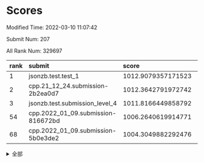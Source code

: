 # Scores

Modified Time: 2022-03-10 11:07:42

Submit Num: 207

All Rank Num: 329697

| rank |               submit               |       score        |       sigma        | pk_num |
| :--- | :--------------------------------- | :----------------- | :----------------- | :----- |
| 1    | jsonzb.test.test_1                 | 1012.9079357171523 | 0.7913736656576472 | 6371   |
| 2    | cpp.21_12_24.submission-2b2ea0d7   | 1012.3642791972742 | 0.7995928352588038 | 6373   |
| 3    | jsonzb.test.submission_level_4     | 1011.8166449858792 | 0.8075869196577015 | 6376   |
| 54   | cpp.2022_01_09.submission-816672bd | 1006.2640619914771 | 0.7106362535020136 | 6372   |
| 68   | cpp.2022_01_09.submission-5b0e3de2 | 1004.3049882292476 | 0.7201440905713021 | 6370   |


<details>
<summary>全部</summary>

| rank |                 submit                 |       score        |       sigma        | pk_num |
| :--- | :------------------------------------- | :----------------- | :----------------- | :----- |
| 1    | jsonzb.test.test_1                     | 1012.9079357171523 | 0.7913736656576472 | 6371   |
| 2    | cpp.21_12_24.submission-2b2ea0d7       | 1012.3642791972742 | 0.7995928352588038 | 6373   |
| 3    | jsonzb.test.submission_level_4         | 1011.8166449858792 | 0.8075869196577015 | 6376   |
| 4    | gobigger.level_3.submission_level_3_46 | 1011.7842481792906 | 0.7755235970929232 | 6372   |
| 5    | gobigger.level_3.submission_level_3_1  | 1010.8872999981999 | 0.745837721925533  | 6366   |
| 6    | gobigger.level_3.submission_level_3_25 | 1010.8128869714717 | 0.7744510505952996 | 6371   |
| 7    | gobigger.level_3.submission_level_3_17 | 1010.700234520718  | 0.760567305063899  | 6371   |
| 8    | gobigger.level_3.submission_level_3_43 | 1010.5973349277533 | 0.7437669839905715 | 6371   |
| 9    | gobigger.level_3.submission_level_3_16 | 1010.5685068663141 | 0.753758037042299  | 6370   |
| 10   | gobigger.level_3.submission_level_3_5  | 1010.4464873820139 | 0.7885267610337684 | 6370   |
| 11   | gobigger.level_3.submission_level_3_9  | 1010.4299735980586 | 0.7502367919173052 | 6373   |
| 12   | gobigger.level_3.submission_level_3_37 | 1010.414823969889  | 0.7696570559735133 | 6375   |
| 13   | gobigger.level_3.submission_level_3_28 | 1010.4111113670953 | 0.744956664240492  | 6370   |
| 14   | gobigger.level_3.submission_level_3_23 | 1010.3770636041455 | 0.7670877401144833 | 6371   |
| 15   | gobigger.level_3.submission_level_3_12 | 1010.3684563776089 | 0.7504504052950272 | 6372   |
| 16   | gobigger.level_3.submission_level_3_20 | 1010.3077252588317 | 0.7719895973044307 | 6366   |
| 17   | gobigger.level_3.submission_level_3_0  | 1010.2882784581959 | 0.7472262153980888 | 6371   |
| 18   | gobigger.level_3.submission_level_3_29 | 1010.2449237395895 | 0.7592139160726556 | 6366   |
| 19   | gobigger.level_3.submission_level_3_2  | 1009.9747243448546 | 0.7784119446857299 | 6372   |
| 20   | gobigger.level_3.submission_level_3_38 | 1009.9037365175933 | 0.7455499766218088 | 6369   |
| 21   | gobigger.level_3.submission_level_3_6  | 1009.8997240825051 | 0.7602434886065517 | 6371   |
| 22   | gobigger.level_3.submission_level_3_31 | 1009.8595579920205 | 0.7410734056769043 | 6364   |
| 23   | gobigger.level_3.submission_level_3_32 | 1009.8236724567134 | 0.746064604745893  | 6374   |
| 24   | gobigger.level_3.submission_level_3_42 | 1009.7606559489367 | 0.7517689726604133 | 6372   |
| 25   | gobigger.level_3.submission_level_3_14 | 1009.7604838795064 | 0.7722507600924878 | 6365   |
| 26   | gobigger.level_3.submission_level_3_21 | 1009.7597117127787 | 0.7635979948848512 | 6371   |
| 27   | gobigger.level_3.submission_level_3_26 | 1009.731355911072  | 0.7391364534323083 | 6369   |
| 28   | gobigger.level_3.submission_level_3_24 | 1009.6916499636117 | 0.7489018067441948 | 6373   |
| 29   | gobigger.level_3.submission_level_3_45 | 1009.6844165583611 | 0.7496746252597829 | 6371   |
| 30   | gobigger.level_3.submission_level_3_39 | 1009.6728792885784 | 0.7541662624285389 | 6371   |
| 31   | gobigger.level_3.submission_level_3_48 | 1009.653796208167  | 0.7563852052896753 | 6368   |
| 32   | gobigger.level_3.submission_level_3_4  | 1009.6379982189826 | 0.7700469990883728 | 6375   |
| 33   | gobigger.level_3.submission_level_3_41 | 1009.6210571834325 | 0.7547188785852619 | 6374   |
| 34   | gobigger.level_3.submission_level_3_49 | 1009.6187689574798 | 0.7497221322308075 | 6367   |
| 35   | gobigger.level_3.submission_level_3_10 | 1009.5975913759523 | 0.7471743913048682 | 6367   |
| 36   | gobigger.level_3.submission_level_3_36 | 1009.5804566597479 | 0.7523449509720286 | 6372   |
| 37   | gobigger.level_3.submission_level_3_15 | 1009.5572019152103 | 0.772438783362625  | 6372   |
| 38   | gobigger.level_3.submission_level_3_40 | 1009.5544050276752 | 0.7626180669280035 | 6370   |
| 39   | gobigger.level_3.submission_level_3_44 | 1009.4448976903857 | 0.7503397909594257 | 6365   |
| 40   | gobigger.level_3.submission_level_3_33 | 1009.43279640234   | 0.7504075076362179 | 6370   |
| 41   | gobigger.level_3.submission_level_3_27 | 1009.4209539750825 | 0.7540604801969053 | 6372   |
| 42   | gobigger.level_3.submission_level_3_13 | 1009.3477172092498 | 0.7576012973999132 | 6364   |
| 43   | gobigger.level_3.submission_level_3_22 | 1009.3150204084525 | 0.7414721062258895 | 6366   |
| 44   | gobigger.level_3.submission_level_3_18 | 1009.1008343226144 | 0.750736054309728  | 6370   |
| 45   | gobigger.level_3.submission_level_3_35 | 1009.0991810930497 | 0.7287857762545593 | 6370   |
| 46   | gobigger.level_3.submission_level_3_19 | 1009.0213876905192 | 0.7523847688628856 | 6374   |
| 47   | gobigger.level_3.submission_level_3_7  | 1008.9999384288731 | 0.7496059838252016 | 6367   |
| 48   | gobigger.level_3.submission_level_3_30 | 1008.997134321863  | 0.7491156861393715 | 6372   |
| 49   | gobigger.level_3.submission_level_3_8  | 1008.943189491792  | 0.7614032358538362 | 6369   |
| 50   | gobigger.level_3.submission_level_3_34 | 1008.9116928528931 | 0.7241270582999405 | 6370   |
| 51   | gobigger.level_3.submission_level_3_47 | 1008.79689271842   | 0.7276872851119597 | 6372   |
| 52   | gobigger.level_3.submission_level_3_3  | 1008.7353229027402 | 0.7601510153484108 | 6370   |
| 53   | gobigger.level_3.submission_level_3_11 | 1008.2771212543487 | 0.735032113311937  | 6373   |
| 54   | cpp.2022_01_09.submission-816672bd     | 1006.2640619914771 | 0.7106362535020136 | 6372   |
| 55   | gobigger.level_1.submission_level_1_6  | 1005.3835264570716 | 0.718078855926437  | 6373   |
| 56   | gobigger.level_1.submission_level_1_19 | 1005.2854813201362 | 0.7168210179257296 | 6370   |
| 57   | gobigger.level_1.submission_level_1_39 | 1005.0408626635661 | 0.7335717541249054 | 6373   |
| 58   | gobigger.level_1.submission_level_1_26 | 1004.9412618621175 | 0.7338868149743001 | 6366   |
| 59   | gobigger.level_1.submission_level_1_16 | 1004.8323298397761 | 0.71676480494014   | 6373   |
| 60   | gobigger.level_1.submission_level_1_32 | 1004.5732909044285 | 0.7186922411179887 | 6370   |
| 61   | gobigger.level_1.submission_level_1_2  | 1004.5611592719366 | 0.7201148893140854 | 6374   |
| 62   | gobigger.level_1.submission_level_1_29 | 1004.529401370384  | 0.7228862732051103 | 6365   |
| 63   | gobigger.level_1.submission_level_1_9  | 1004.3956880601243 | 0.708088134453792  | 6369   |
| 64   | gobigger.level_1.submission_level_1_46 | 1004.379169305718  | 0.724174768545277  | 6369   |
| 65   | gobigger.level_1.submission_level_1_48 | 1004.3765780645945 | 0.709188943525649  | 6374   |
| 66   | gobigger.level_1.submission_level_1_18 | 1004.3295224378176 | 0.706117738282504  | 6373   |
| 67   | gobigger.level_1.submission_level_1_11 | 1004.3226297783539 | 0.7246147787949455 | 6373   |
| 68   | cpp.2022_01_09.submission-5b0e3de2     | 1004.3049882292476 | 0.7201440905713021 | 6370   |
| 69   | gobigger.level_1.submission_level_1_12 | 1004.0315737037765 | 0.7201506145937172 | 6373   |
| 70   | gobigger.level_1.submission_level_1_31 | 1003.8642881665701 | 0.7205619077164493 | 6372   |
| 71   | gobigger.level_1.submission_level_1_7  | 1003.8376056979475 | 0.7088475330488408 | 6375   |
| 72   | gobigger.level_1.submission_level_1_28 | 1003.8029061722171 | 0.7174872604643728 | 6370   |
| 73   | gobigger.level_1.submission_level_1_27 | 1003.7999475708872 | 0.727054071111937  | 6369   |
| 74   | gobigger.level_1.submission_level_1_4  | 1003.7958561978598 | 0.7131396568275635 | 6372   |
| 75   | gobigger.level_1.submission_level_1_44 | 1003.700110531639  | 0.7175544340376175 | 6375   |
| 76   | gobigger.level_1.submission_level_1_37 | 1003.638454351621  | 0.7267671597388854 | 6371   |
| 77   | gobigger.level_1.submission_level_1_38 | 1003.6308339927479 | 0.7287883301546166 | 6371   |
| 78   | gobigger.level_1.submission_level_1_21 | 1003.5848565801286 | 0.7101342692123014 | 6368   |
| 79   | gobigger.level_1.submission_level_1_14 | 1003.5703862028839 | 0.725018774727251  | 6374   |
| 80   | gobigger.level_1.submission_level_1_42 | 1003.5377578500636 | 0.7071395347098679 | 6366   |
| 81   | gobigger.level_1.submission_level_1_33 | 1003.514742688774  | 0.7076477205490682 | 6370   |
| 82   | gobigger.level_1.submission_level_1_17 | 1003.5015938179612 | 0.723457475065257  | 6372   |
| 83   | gobigger.level_1.submission_level_1_49 | 1003.4774876708024 | 0.7064824147925004 | 6370   |
| 84   | gobigger.level_1.submission_level_1_13 | 1003.4718042582764 | 0.7110879768019651 | 6370   |
| 85   | gobigger.level_1.submission_level_1_47 | 1003.418928428539  | 0.727952670511931  | 6372   |
| 86   | gobigger.level_1.submission_level_1_45 | 1003.366250919877  | 0.7199316998467749 | 6372   |
| 87   | gobigger.level_1.submission_level_1_30 | 1003.2677281227436 | 0.7074619167509625 | 6370   |
| 88   | gobigger.level_1.submission_level_1_5  | 1003.2477917466948 | 0.7134103537985829 | 6369   |
| 89   | gobigger.level_1.submission_level_1_8  | 1003.1330781651183 | 0.708820168999758  | 6373   |
| 90   | gobigger.level_1.submission_level_1_10 | 1003.1216473263412 | 0.726824405772701  | 6369   |
| 91   | gobigger.level_1.submission_level_1_1  | 1003.1076670436286 | 0.7141444671368015 | 6369   |
| 92   | gobigger.level_1.submission_level_1_36 | 1003.1055763930996 | 0.6987815650292915 | 6370   |
| 93   | gobigger.level_1.submission_level_1_23 | 1003.0485768329333 | 0.7125015463570209 | 6372   |
| 94   | gobigger.level_1.submission_level_1_41 | 1003.0396302014132 | 0.7156979785773603 | 6372   |
| 95   | gobigger.level_1.submission_level_1_20 | 1003.0257112029049 | 0.7158905089922107 | 6372   |
| 96   | gobigger.level_1.submission_level_1_15 | 1002.9868516156738 | 0.7258560140898592 | 6373   |
| 97   | gobigger.level_1.submission_level_1_35 | 1002.77313457791   | 0.7135999233078689 | 6370   |
| 98   | gobigger.level_1.submission_level_1_40 | 1002.6361464137614 | 0.7173689351356828 | 6369   |
| 99   | gobigger.level_1.submission_level_1_25 | 1002.5540970174897 | 0.719612593740609  | 6375   |
| 100  | gobigger.level_1.submission_level_1_3  | 1002.4922842259064 | 0.7133412773392596 | 6374   |
| 101  | gobigger.level_1.submission_level_1_43 | 1002.4404413505999 | 0.7085178555992896 | 6367   |
| 102  | gobigger.level_1.submission_level_1_24 | 1002.3819346477361 | 0.7113353041374689 | 6372   |
| 103  | gobigger.level_1.submission_level_1_34 | 1002.2495190009846 | 0.7186464926829783 | 6372   |
| 104  | gobigger.level_1.submission_level_1_0  | 1001.9632441634831 | 0.710948911007924  | 6374   |
| 105  | gobigger.level_1.submission_level_1_22 | 1001.9347703670653 | 0.7133485274021525 | 6372   |
| 106  | gobigger.random.submission_random_5    | 997.192198245258   | 0.7132872849004572 | 6372   |
| 107  | gobigger.random.submission_random_7    | 996.9877311932198  | 0.7072610617411569 | 6372   |
| 108  | gobigger.random.submission_random_35   | 996.8731437446784  | 0.7179750428135331 | 6370   |
| 109  | gobigger.random.submission_random_48   | 996.7829612224243  | 0.6999799659803858 | 6374   |
| 110  | gobigger.random.submission_random_26   | 996.7643625175806  | 0.6965136490607962 | 6375   |
| 111  | gobigger.random.submission_random_44   | 996.7359035171119  | 0.7097526937988556 | 6370   |
| 112  | gobigger.random.submission_random_46   | 996.7061492655716  | 0.7155237192273799 | 6371   |
| 113  | gobigger.random.submission_random_38   | 996.6614364998971  | 0.7288910740162747 | 6367   |
| 114  | gobigger.random.submission_random_23   | 996.6522661627988  | 0.7275848051339321 | 6372   |
| 115  | gobigger.random.submission_random_25   | 996.6396496074256  | 0.7100505329793328 | 6369   |
| 116  | gobigger.random.submission_random_33   | 996.5600926500199  | 0.6990739136931746 | 6371   |
| 117  | gobigger.random.submission_random_41   | 996.4037395840464  | 0.6996632264789499 | 6371   |
| 118  | gobigger.random.submission_random_32   | 996.3794643408062  | 0.7070352991221466 | 6373   |
| 119  | gobigger.random.submission_random_22   | 996.3132089003321  | 0.7031287063721772 | 6372   |
| 120  | gobigger.random.submission_random_4    | 996.2888600968337  | 0.6916538440309221 | 6378   |
| 121  | gobigger.random.submission_random_43   | 996.287821769823   | 0.7053808956845357 | 6372   |
| 122  | gobigger.random.submission_random_15   | 996.2557411106208  | 0.7168438314023411 | 6373   |
| 123  | gobigger.random.submission_random_13   | 996.2535910037499  | 0.7000513931634671 | 6370   |
| 124  | gobigger.random.submission_random_3    | 996.2337164630416  | 0.7031080791772378 | 6374   |
| 125  | gobigger.random.submission_random_27   | 996.230037612002   | 0.7219771801416633 | 6374   |
| 126  | gobigger.random.submission_random_6    | 996.1764736138462  | 0.7121591456040618 | 6370   |
| 127  | gobigger.random.submission_random_47   | 996.107828904252   | 0.7136553579783563 | 6367   |
| 128  | gobigger.random.submission_random_1    | 996.0671563727025  | 0.7136976432864262 | 6373   |
| 129  | gobigger.random.submission_random_17   | 996.0634461262764  | 0.7152052921347745 | 6371   |
| 130  | gobigger.random.submission_random_30   | 996.0245412887016  | 0.7200654794467557 | 6371   |
| 131  | gobigger.random.submission_random_18   | 996.0042285075252  | 0.7038484664696208 | 6373   |
| 132  | gobigger.random.submission_random_0    | 995.9861178384901  | 0.7071236104996637 | 6374   |
| 133  | gobigger.random.submission_random_16   | 995.9796119135544  | 0.7045619540972446 | 6373   |
| 134  | gobigger.random.submission_random_11   | 995.9669894250778  | 0.7071201317730602 | 6372   |
| 135  | gobigger.random.submission_random_31   | 995.9225682808075  | 0.7026033558939759 | 6373   |
| 136  | gobigger.random.submission_random_8    | 995.9105832174903  | 0.7131755904799482 | 6371   |
| 137  | gobigger.random.submission_random_12   | 995.8765836633997  | 0.7267317409812173 | 6372   |
| 138  | gobigger.random.submission_random_14   | 995.7992912614645  | 0.7165006041415826 | 6370   |
| 139  | gobigger.random.submission_random_19   | 995.7589462325801  | 0.715594365481527  | 6370   |
| 140  | gobigger.random.submission_random_45   | 995.7236487061034  | 0.7051468336605717 | 6372   |
| 141  | gobigger.random.submission_random_49   | 995.6758195855765  | 0.7108313546453785 | 6378   |
| 142  | gobigger.random.submission_random_40   | 995.6733980162259  | 0.70609424820818   | 6365   |
| 143  | gobigger.random.submission_random_20   | 995.5688521634905  | 0.7127815211564398 | 6372   |
| 144  | gobigger.random.submission_random_29   | 995.5591909655301  | 0.7243935987561982 | 6375   |
| 145  | gobigger.random.submission_random_24   | 995.5455227497082  | 0.7118855164774128 | 6368   |
| 146  | gobigger.random.submission_random_42   | 995.5360604665858  | 0.7158047227592246 | 6371   |
| 147  | gobigger.random.submission_random_2    | 995.387958917827   | 0.700018089478516  | 6372   |
| 148  | gobigger.random.submission_random_9    | 995.2722631452447  | 0.7167787364365559 | 6370   |
| 149  | gobigger.random.submission_random_34   | 995.1836561871633  | 0.7304725198675    | 6373   |
| 150  | gobigger.random.submission_random_36   | 995.1261499122917  | 0.7010434974469834 | 6371   |
| 151  | gobigger.random.submission_random_28   | 995.0931845394451  | 0.7143527752683116 | 6371   |
| 152  | gobigger.random.submission_random_39   | 995.0571395076947  | 0.7034286347032774 | 6370   |
| 153  | gobigger.random.submission_random_37   | 995.006938050938   | 0.7142871199988099 | 6371   |
| 154  | gobigger.random.submission_random_21   | 994.5292742053955  | 0.7139700028407805 | 6369   |
| 155  | gobigger.random.submission_random_10   | 994.3890744166694  | 0.7247491683556859 | 6375   |
| 156  | gobigger.level_2.submission_level_2_41 | 994.1765358141575  | 0.7284654112726612 | 6377   |
| 157  | gobigger.level_2.submission_level_2_32 | 994.0456318842546  | 0.7363530783942128 | 6373   |
| 158  | gobigger.level_2.submission_level_2_49 | 993.7247537384718  | 0.7242806878163947 | 6375   |
| 159  | gobigger.level_2.submission_level_2_33 | 993.5400395302495  | 0.7404874668934385 | 6369   |
| 160  | gobigger.level_2.submission_level_2_7  | 993.3054910242264  | 0.7347888450876267 | 6372   |
| 161  | gobigger.level_2.submission_level_2_18 | 993.030218218656   | 0.7318992104515325 | 6372   |
| 162  | gobigger.level_2.submission_level_2_24 | 992.9301181375554  | 0.7288505570906276 | 6371   |
| 163  | gobigger.level_2.submission_level_2_8  | 992.9138782161684  | 0.7572055361255607 | 6371   |
| 164  | gobigger.level_2.submission_level_2_4  | 992.8471905102442  | 0.7262546219331029 | 6368   |
| 165  | gobigger.level_2.submission_level_2_44 | 992.7842868719325  | 0.7226814298336027 | 6366   |
| 166  | gobigger.level_2.submission_level_2_2  | 992.7731817456844  | 0.7454268621498661 | 6373   |
| 167  | gobigger.level_2.submission_level_2_48 | 992.7129618888816  | 0.740748704459662  | 6365   |
| 168  | gobigger.level_2.submission_level_2_27 | 992.6350472085326  | 0.7466309277789163 | 6369   |
| 169  | gobigger.level_2.submission_level_2_3  | 992.6187772206391  | 0.7576122369702962 | 6371   |
| 170  | gobigger.level_2.submission_level_2_16 | 992.474301072725   | 0.7362963801825958 | 6363   |
| 171  | gobigger.level_2.submission_level_2_12 | 992.4177199155083  | 0.7284723727817786 | 6369   |
| 172  | gobigger.level_2.submission_level_2_36 | 992.355835742326   | 0.7454203935906283 | 6374   |
| 173  | gobigger.level_2.submission_level_2_34 | 992.2653616076931  | 0.7320921938631778 | 6371   |
| 174  | gobigger.level_2.submission_level_2_1  | 992.2311262120375  | 0.7566796001850591 | 6371   |
| 175  | gobigger.level_2.submission_level_2_47 | 992.2166889583508  | 0.7463038851515992 | 6367   |
| 176  | gobigger.level_2.submission_level_2_38 | 992.1874692308382  | 0.7556270081970858 | 6371   |
| 177  | gobigger.level_2.submission_level_2_31 | 992.1649660567709  | 0.7387118009881127 | 6372   |
| 178  | gobigger.level_2.submission_level_2_10 | 992.1442343420416  | 0.732900903771503  | 6373   |
| 179  | gobigger.level_2.submission_level_2_14 | 992.1247793337627  | 0.751599848212146  | 6369   |
| 180  | gobigger.level_2.submission_level_2_21 | 992.1037990691341  | 0.7520527897885873 | 6371   |
| 181  | gobigger.level_2.submission_level_2_30 | 992.0951883096465  | 0.7400820372732997 | 6372   |
| 182  | gobigger.level_2.submission_level_2_45 | 992.0597598346636  | 0.7352691846865905 | 6369   |
| 183  | gobigger.level_2.submission_level_2_22 | 992.0560940823059  | 0.7606350992688412 | 6371   |
| 184  | gobigger.level_2.submission_level_2_26 | 991.9526624362938  | 0.7493852488439551 | 6371   |
| 185  | gobigger.level_2.submission_level_2_40 | 991.9407388305513  | 0.7654181740190732 | 6373   |
| 186  | gobigger.level_2.submission_level_2_19 | 991.8923944091767  | 0.7518006725896322 | 6366   |
| 187  | gobigger.level_2.submission_level_2_5  | 991.7148544381265  | 0.7340084669581404 | 6371   |
| 188  | gobigger.level_2.submission_level_2_20 | 991.579296216941   | 0.7706741527608792 | 6368   |
| 189  | gobigger.level_2.submission_level_2_9  | 991.5229534196739  | 0.7602541079397601 | 6372   |
| 190  | gobigger.level_2.submission_level_2_6  | 991.5107107457077  | 0.7601118455923698 | 6373   |
| 191  | gobigger.level_2.submission_level_2_29 | 991.4511486321721  | 0.7625513894615006 | 6371   |
| 192  | gobigger.level_2.submission_level_2_23 | 991.4367335259462  | 0.7487424074753067 | 6374   |
| 193  | gobigger.level_2.submission_level_2_43 | 991.4130650537666  | 0.7441049727634961 | 6368   |
| 194  | gobigger.level_2.submission_level_2_28 | 991.2593325476194  | 0.7561627677036197 | 6372   |
| 195  | gobigger.level_2.submission_level_2_25 | 991.2584253459154  | 0.7575027152788429 | 6371   |
| 196  | gobigger.level_2.submission_level_2_46 | 991.2489687215638  | 0.767392113452454  | 6372   |
| 197  | gobigger.level_2.submission_level_2_0  | 990.9607656594799  | 0.7801920868698552 | 6369   |
| 198  | gobigger.level_2.submission_level_2_35 | 990.8887511816906  | 0.742890726294851  | 6375   |
| 199  | gobigger.level_2.submission_level_2_39 | 990.8884659938736  | 0.7709627307442983 | 6374   |
| 200  | gobigger.level_2.submission_level_2_11 | 990.8170500985461  | 0.7728661855359551 | 6368   |
| 201  | gobigger.level_2.submission_level_2_17 | 990.4347604350056  | 0.7716251981954192 | 6370   |
| 202  | gobigger.level_2.submission_level_2_37 | 990.2470697728875  | 0.7555930829020614 | 6370   |
| 203  | gobigger.level_2.submission_level_2_13 | 990.2416296189504  | 0.7652257233074162 | 6370   |
| 204  | gobigger.level_2.submission_level_2_15 | 989.8412361043322  | 0.7602293408675226 | 6375   |
| 205  | gobigger.level_2.submission_level_2_42 | 989.6269527626054  | 0.7917892089346634 | 6370   |
| 206  | gobigger.none.submission_none_0        | 977.7496533079411  | 1.274540582576991  | 6373   |
| 207  | gobigger.none.submission_none_1        | 977.462404397561   | 1.3456987506033535 | 6371   |

</details>